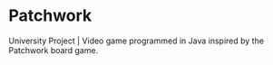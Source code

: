# Patchwork
University Project | Video game programmed in Java inspired by the Patchwork board game.
